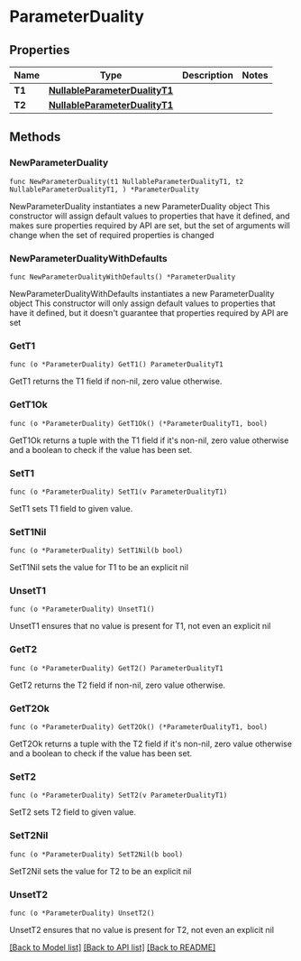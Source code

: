 # ParameterDuality

## Properties

Name | Type | Description | Notes
------------ | ------------- | ------------- | -------------
**T1** | [**NullableParameterDualityT1**](ParameterDualityT1.md) |  | 
**T2** | [**NullableParameterDualityT1**](ParameterDualityT1.md) |  | 

## Methods

### NewParameterDuality

`func NewParameterDuality(t1 NullableParameterDualityT1, t2 NullableParameterDualityT1, ) *ParameterDuality`

NewParameterDuality instantiates a new ParameterDuality object
This constructor will assign default values to properties that have it defined,
and makes sure properties required by API are set, but the set of arguments
will change when the set of required properties is changed

### NewParameterDualityWithDefaults

`func NewParameterDualityWithDefaults() *ParameterDuality`

NewParameterDualityWithDefaults instantiates a new ParameterDuality object
This constructor will only assign default values to properties that have it defined,
but it doesn't guarantee that properties required by API are set

### GetT1

`func (o *ParameterDuality) GetT1() ParameterDualityT1`

GetT1 returns the T1 field if non-nil, zero value otherwise.

### GetT1Ok

`func (o *ParameterDuality) GetT1Ok() (*ParameterDualityT1, bool)`

GetT1Ok returns a tuple with the T1 field if it's non-nil, zero value otherwise
and a boolean to check if the value has been set.

### SetT1

`func (o *ParameterDuality) SetT1(v ParameterDualityT1)`

SetT1 sets T1 field to given value.


### SetT1Nil

`func (o *ParameterDuality) SetT1Nil(b bool)`

 SetT1Nil sets the value for T1 to be an explicit nil

### UnsetT1
`func (o *ParameterDuality) UnsetT1()`

UnsetT1 ensures that no value is present for T1, not even an explicit nil
### GetT2

`func (o *ParameterDuality) GetT2() ParameterDualityT1`

GetT2 returns the T2 field if non-nil, zero value otherwise.

### GetT2Ok

`func (o *ParameterDuality) GetT2Ok() (*ParameterDualityT1, bool)`

GetT2Ok returns a tuple with the T2 field if it's non-nil, zero value otherwise
and a boolean to check if the value has been set.

### SetT2

`func (o *ParameterDuality) SetT2(v ParameterDualityT1)`

SetT2 sets T2 field to given value.


### SetT2Nil

`func (o *ParameterDuality) SetT2Nil(b bool)`

 SetT2Nil sets the value for T2 to be an explicit nil

### UnsetT2
`func (o *ParameterDuality) UnsetT2()`

UnsetT2 ensures that no value is present for T2, not even an explicit nil

[[Back to Model list]](../README.md#documentation-for-models) [[Back to API list]](../README.md#documentation-for-api-endpoints) [[Back to README]](../README.md)


